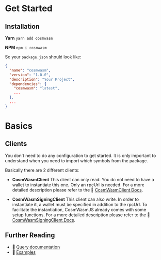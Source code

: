 # Get Started

## Installation

**Yarn**
`yarn add cosmwasm`

**NPM**
`npm i cosmwasm`

So your `package.json` should look like:

```json
{
  "name": "cosmwasm",
  "version": "1.0.0",
  "description": "Your Project",
  "dependencies": {
    "cosmwasm": "latest",
    ...
  },
  ...
}
```

# Basics

## Clients

You don't need to do any configuration to get started. It is only important to understand when you need to import which symbols from the package.

Basically there are 2 different clients:
- **CosmWasmClient**
This client can only read. You do not need to have a wallet to instantiate this one. Only an rpcUrl is needed. For a more detailed description please refer to the 🔗 [CosmWasmClient Docs](/docs/clients/CosmWasmClient.md).

- **CosmWasmSigningClient**
This client can also write. In order to instantiate it, a wallet must be specified in addition to the rpcUrl. To facilitate the instantiation, CosmWasmJS already comes with some setup functions. For a more detailed description please refer to the 🔗 [CosmWasmSigningClient Docs](/docs/clients/CosmWasmSigningClient.md).

## Further Reading
- 🔗 [Query documentation](/docs/queries/overview.md)
- 🔗 [Examples](/docs/examples/overview.md)
